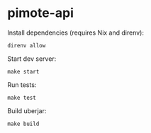 # pimote-api

Install dependencies (requires Nix and direnv):

    direnv allow

Start dev server:

    make start

Run tests:

    make test

Build uberjar:

    make build
